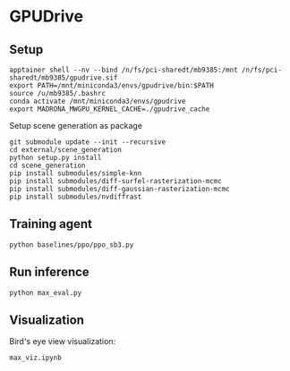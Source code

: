 # GPUDrive


## Setup
```
apptainer shell --nv --bind /n/fs/pci-sharedt/mb9385:/mnt /n/fs/pci-sharedt/mb9385/gpudrive.sif
export PATH=/mnt/miniconda3/envs/gpudrive/bin:$PATH
source /u/mb9385/.bashrc
conda activate /mnt/miniconda3/envs/gpudrive
export MADRONA_MWGPU_KERNEL_CACHE=./gpudrive_cache
```

Setup scene generation as package
```
git submodule update --init --recursive
cd external/scene_generation
python setup.py install
cd scene_generation
pip install submodules/simple-knn
pip install submodules/diff-surfel-rasterization-mcmc
pip install submodules/diff-gaussian-rasterization-mcmc
pip install submodules/nvdiffrast
```

## Training agent
```
python baselines/ppo/ppo_sb3.py
```

## Run inference
```
python max_eval.py
```

## Visualization
Bird's eye view visualization:
```
max_viz.ipynb
```


